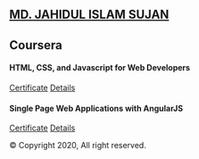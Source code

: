## [MD. JAHIDUL ISLAM SUJAN](https://jahidofficial.github.io)

## Coursera

#### HTML, CSS, and Javascript for Web Developers

[Certificate](#)   [Details](https://jahidofficial.github.io/MyCourses/Coursera/html-css-javascript-for-web-developers/)

#### Single Page Web Applications with AngularJS

[Certificate](#)   [Details](https://jahidofficial.github.io/MyCourses/Coursera/single-page-web-applications-with-angularjs/)



&copy; Copyright 2020, All right reserved.